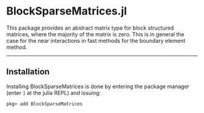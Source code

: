 # BlockSparseMatrices.jl

This package provides an abstract matrix type for block structured matrices, where the majority of the matrix is zero. 
This is in general the case for the near interactions in fast methods for the boundary element method. 

---
## Installation

Installing BlockSparseMatrices is done by entering the package manager (enter `]` at the julia REPL) and issuing:

```
pkg> add BlockSparseMatrices 
```



